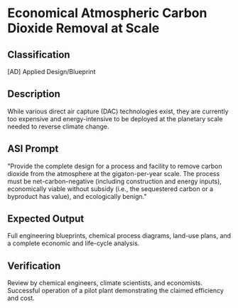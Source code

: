 # Economical Atmospheric Carbon Dioxide Removal at Scale

## Classification

[AD] Applied Design/Blueprint

## Description

While various direct air capture (DAC) technologies exist, they are currently too expensive and energy-intensive to be deployed at the planetary scale needed to reverse climate change.

## ASI Prompt

"Provide the complete design for a process and facility to remove carbon dioxide from the atmosphere at the gigaton-per-year scale. The process must be net-carbon-negative (including construction and energy inputs), economically viable without subsidy (i.e., the sequestered carbon or a byproduct has value), and ecologically benign."

## Expected Output

Full engineering blueprints, chemical process diagrams, land-use plans, and a complete economic and life-cycle analysis.

## Verification

Review by chemical engineers, climate scientists, and economists. Successful operation of a pilot plant demonstrating the claimed efficiency and cost.
